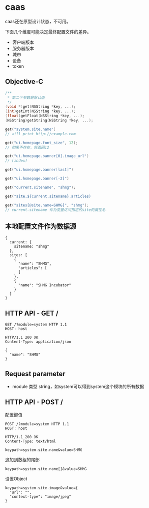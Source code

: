 # caas

caas还在原型设计状态，不可用。

下面几个维度可能决定最终配置文件的差异。

- 客户端版本
- 服务器版本
- 城市
- 设备
- token

## Objective-C

```Objective-C
/**
 * 第二个参数是默认值
 */
(void *)get(NSString *key, ...);
(int)getInt(NSString *key, ...);
(float)getFloat(NSString *key, ...);
(NSString)getString(NSString *key, ...);

get("system.site.name")
// will print http://example.com

get("ui.homepage.font_size", 12);
// 如果不存在，将返回12

get("ui.homepage.banner[0].image_url")
// [index] 

get("ui.homepage.banner[last]") 

get("ui.homepage.banner[-2]")

get("current.sitename", "shmg");

get("site.${current.sitename}.articles)

get("sites[@site.name=SHMG]", "shmg");
// current.sitename 作为变量访问指定的site的属性名

```

## 本地配置文件作为数据源

```
{
  current: {
  	sitename: "shmg"
  },
  sites: [
    {
      "name": "SHMG",
      "articles": [
      ]
    },
    {
      "name": "SHMG Incubator"
    }
  ]
}
```

## HTTP API - GET /

```
GET /?module=system HTTP 1.1
HOST: host

HTTP/1.1 200 OK
Content-Type: application/json

{
  "name": "SHMG"
}
```

## Request parameter

- module 类型 string，如system可以得到system这个模块的所有数据

## HTTP API - POST /

配置键值

```
POST /?module=system HTTP 1.1
HOST: host

HTTP/1.1 200 OK
Content-Type: text/html

keypath=system.site.name&value=SHMG
```

追加到数组的尾部

```
keypath=system.site.name[]&value=SHMG
```

设置Object

```
keypath=system.site.image&value={
  "url": "",
  "context-type": "image/jpeg"
}
```
